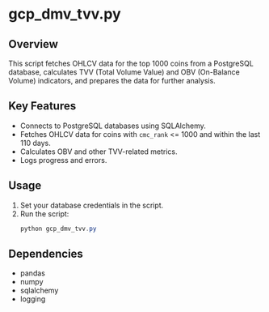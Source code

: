 # gcp_dmv_tvv.py

## Overview
This script fetches OHLCV data for the top 1000 coins from a PostgreSQL database, calculates TVV (Total Volume Value) and OBV (On-Balance Volume) indicators, and prepares the data for further analysis.

## Key Features
- Connects to PostgreSQL databases using SQLAlchemy.
- Fetches OHLCV data for coins with `cmc_rank` <= 1000 and within the last 110 days.
- Calculates OBV and other TVV-related metrics.
- Logs progress and errors.

## Usage
1. Set your database credentials in the script.
2. Run the script:
   ```powershell
   python gcp_dmv_tvv.py
   ```

## Dependencies
- pandas
- numpy
- sqlalchemy
- logging
